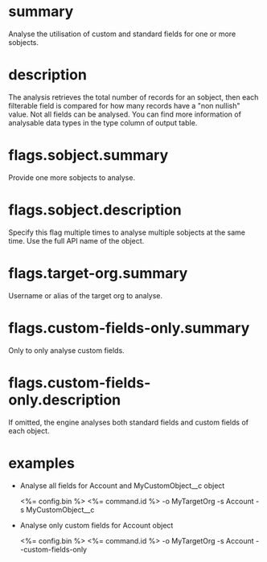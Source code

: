 # summary

Analyse the utilisation of custom and standard fields for one or more sobjects.

# description

The analysis retrieves the total number of records for an sobject, then each filterable
field is compared for how many records have a "non nullish" value. Not all fields can be
analysed. You can find more information of analysable data types in the type column
of output table.

# flags.sobject.summary

Provide one more sobjects to analyse.

# flags.sobject.description

Specify this flag multiple times to analyse multiple sobjects at the same time. Use the full API name of the object.

# flags.target-org.summary

Username or alias of the target org to analyse.

# flags.custom-fields-only.summary

Only to only analyse custom fields.

# flags.custom-fields-only.description

If omitted, the engine analyses both standard fields and custom fields of each object.

# examples

- Analyse all fields for Account and MyCustomObject\_\_c object

  <%= config.bin %> <%= command.id %> -o MyTargetOrg -s Account -s MyCustomObject\_\_c

- Analyse only custom fields for Account object

  <%= config.bin %> <%= command.id %> -o MyTargetOrg -s Account --custom-fields-only
